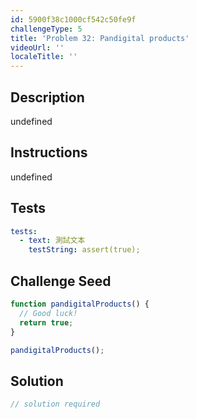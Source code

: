```yaml
---
id: 5900f38c1000cf542c50fe9f
challengeType: 5
title: 'Problem 32: Pandigital products'
videoUrl: ''
localeTitle: ''
---
```


## Description
undefined

## Instructions
undefined

## Tests
<section id='tests'>

```yml
tests:
  - text: 測試文本
    testString: assert(true);

```

</section>

## Challenge Seed
<section id='challengeSeed'>

<div id='js-seed'>

```js
function pandigitalProducts() {
  // Good luck!
  return true;
}

pandigitalProducts();

```

</div>



</section>

## Solution
<section id='solution'>

```js
// solution required
```
</section>
